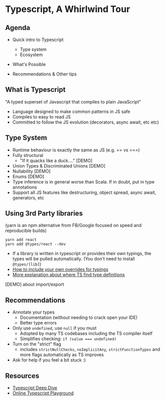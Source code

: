 # Typescript, A Whirlwind Tour

## Agenda

* Quick intro to Typescript 
  * Type system
  * Ecosystem
  
* What's Possible
* Recommendations & Other tips

## What is Typescript

"A typed superset of Javascript that compiles to plain JavaScript"

* Language designed to make common patterns in JS safe
* Compiles to easy to read JS
* Committed to follow the JS evolution (decorators, async await, etc etc)

## Type System

* Runtime behaviour is exactly the same as JS (e.g. == vs ===)
* Fully structural
  * "If it quacks like a duck...." [DEMO]
* Union Types & Discriminated Unions [DEMO]
* Nullability [DEMO]
* Enums [DEMO]
* Type inference is in general worse than Scala. If in doubt, put in type annotations
* Support all JS features like destructuring, object spread, async await, generators, etc


## Using 3rd Party libraries

(yarn is an npm alternative from FB/Google focused on speed and reproducible builds)
```
yarn add react
yarn add @types/react --dev
```

* If a library is written in typescript or provides their own typings, the types will be pulled automatically. (You don't need to install `@types/[lib]`)
* [How to include your own overrides for typings](https://stackoverflow.com/questions/40322788/how-to-overwrite-incorrect-typescript-type-definition-installed-via-types-packa?rq=1)
* [More explanation about where TS find type definitions](https://www.typescriptlang.org/docs/handbook/tsconfig-json.html#types-typeroots-and-types)

[DEMO] about import/export

## Recommendations

* Annotate your types
  * Documentation (without needing to crack open your IDE)
  * Better type errors
* Only use `undefined`, use `null` if you must
  * Adopted by many TS codebases including the TS compiler itself
  * Simplifies checking: `if (value === undefined)`
* Turn on the "strict" flag 
  * includes `strictNullChecks`, `noImplicitAny`, `strictFunctionTypes` and more flags automatically as TS improves
* Ask for help if you feel a bit stuck :)
  
## Resources
* [Typescript Deep Dive](https://basarat.gitbooks.io/typescript/content/)
* [Online Typescript Playground](https://basarat.gitbooks.io/typescript/content/)
  
 
